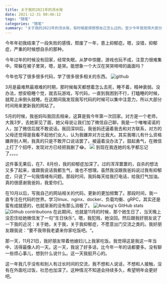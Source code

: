 ```yaml
---
title: 关于我的2021年的流水账
date: 2021-12-31 00:46:12
tags: "随笔"
categories: "随笔"
summary: "关于我的2021年的流水账，有时候是得想想自己怎么过的。至少今年我觉得大部分时间是个行尸走肉，很少觉得自己是个人一样的活着"
---
```


今年年初我结束了一段失败的感情，颓废了一年，患上抑郁症。嗯，没错，抑郁症，严重的时候想自杀的那种。

今年过年的时候没有回家，经常失眠，从梦中惊醒，游戏也玩不成，注意力很难集中。常躲在被子里哭，嗯，是哭。能想象一个大汉在哭哭啼啼的画面吗？

今年也写了很多很多代码，学了很多很多相关的东西。
![github](https://ghchart.rshah.org/pengqian089)

3月是最难熬最艰难的时期，那时候每天都想着怎么去死，睡不着，精神衰弱。没办法，想安稳睡个觉，就去玩游戏，写代码，一直到我困到不行，打瞌睡的时候，就爬上床倒头就睡。在这期间我发现我写代码的时候可以集中注意力，所以大部分时间用来更新我的网站了。

5月的时候，我爸妈叫我回去相亲，这算是我今年第一次回家。对方是一个老师，大我3岁，去她家见了面，她父母说让我们加了微信自己聊。我是一个唯唯诺诺的人，加了微信后就不敢说话。我回深圳后，我爸妈还逼着我去和对方联系，对方的父母还觉得是我看不起他们女人，认为我嫌弃对方比我大。其实我哪儿有什么资格嫌弃别人啊，我真的只是不敢开口说话罢了。被逼着没办法了，鼓起勇气，在微信上打了个招呼，发现对方已经把我删了😂。
![](https://core.dpangzi.com/Home/Image/61c3aa0d9866e935889afb6b)
到现在我连她的名字都忘记了。。。。

这件事无果后，在7、8月份，我的抑郁症加深了。过的浑浑噩噩的，自杀的想法又多了起来，谁跟我说话我都生气，谁也不想理。虽然我没跟我爸妈说过我有抑郁症，只说了一句我情绪有问题。那段时间，我妈每天给我打电话，给我打气加油。真的很感谢我爸妈，我爱你们。

在10月以后，写我自己的网站相关的代码，更新的更加频繁了。那段时间，我一直专注在代码的世界。学习linux、nginx、docker、负载均衡、gRPC，其实还是蛮有成就感的，也就渐渐的没有那么消极了。
![Anurag's GitHub stats](https://github-readme-stats.vercel.app/api?username=pengqian089&count_private=true&&show_icons=true&&theme=radical)
![Github contributions](https://core.dpangzi.com/Home/Image/61cdea392d76d5839824e64c)
在此期间，也就是11月的时候，那个她生日了，当天晚上没忍住给她微信发了一句”生日快乐“。嗯，我犯贱，她没回。然后跟我好朋友说了一下我的近况：关于她，关于我，关于我抑郁症，不愿意出门交流之类的。我好朋友跟我说：”要不我带我老婆来你家吃饭吧。“。

那一天，11月21日，我好朋友带着他媳妇儿上我家吃饭。我觉得这是我这一年当中，活得最像人的一天。这一天，我说了好多话，比今年一年的话都要多。没有聊一些烦心事儿，想到什么说什么。这一天我挺开心的。

这一年我几乎没有和别人有过长时间的交流，我不想和人说话，不想和人接触，没有在外面吃过饭，社恐也加深了。这种情况不知道会持续多久，希望明年会更好吧。